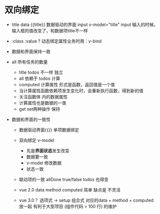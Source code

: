 # 双向绑定

- title data 
  {{title}} 数据驱动的界面
  input v-model="title"
  input 输入的时候，输入框的值改变了，和数据项title不一样
- :class :value ?
  动态绑定属性业务时用：v-bind

- 数据和界面保持一致

- all 所有任务的数量
  - title todos 不一样 独立
  - all 依赖于 todos 计算
  - computed 计算属性 
    形式是函数，返回值是一个值
  - 当计算属性函数依赖项发生变化时，会重新执行函数，得到新的值
  - 关注函数体 内的数据属性
  - 计算属性也是数据的一类
  - get set两种操作 保持

- 数据和界面的一致性
  - 数据驱动界面{{}} 单项数据绑定
  - 双向绑定 v-model 
    - 先是**界面状态**发生改变
    - 数据要一致
    - v-model 修改数据
    - 状态一致
  - 联动项的一致
    allDone true/false  todos  也得变

  - vue 2.0
    data
    method
    computed
    简单 缺点是 不灵活
  - vue 3.0？
    选项式 -> setup 组合式 对应的data + method + computed 放一起 有利于大型项目 (组件代码 > 100 行) 的维护